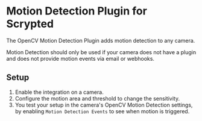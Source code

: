 # Motion Detection Plugin for Scrypted

The OpenCV Motion Detection Plugin adds motion detection to any camera.

Motion Detection should only be used if your camera does not have a plugin and does not provide motion
events via email or webhooks.


## Setup

1. Enable the integration on a camera.
2. Configure the motion area and threshold to change the sensitivity.
3. You test your setup in the camera's OpenCV Motion Detection settings, by enabling `Motion Detection Events` to see when motion is triggered.
